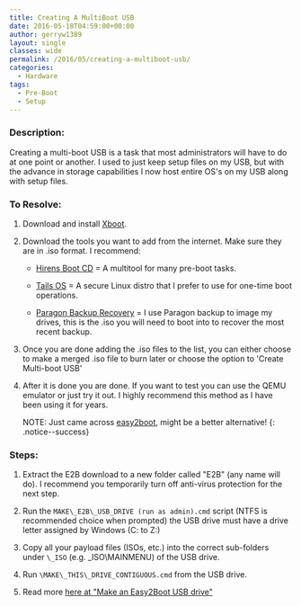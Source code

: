 ```yaml
---
title: Creating A MultiBoot USB
date: 2016-05-18T04:59:00+00:00
author: gerryw1389
layout: single
classes: wide
permalink: /2016/05/creating-a-multiboot-usb/
categories:
  - Hardware
tags:
  - Pre-Boot
  - Setup
---
```

<!--more-->

### Description:

Creating a multi-boot USB is a task that most administrators will have to do at one point or another. I used to just keep setup files on my USB, but with the advance in storage capabilities I now host entire OS's on my USB along with setup files.

### To Resolve:

1. Download and install [Xboot](http://www.pendrivelinux.com/xboot-multiboot-iso-usb-creator/).

2. Download the tools you want to add from the internet. Make sure they are in .iso format. I recommend:

   - [Hirens Boot CD](http://www.hirensbootcd.org/download/) = A multitool for many pre-boot tasks.

   - [Tails OS](https://tails.boum.org/install/) = A secure Linux distro that I prefer to use for one-time boot operations.

   - [Paragon Backup Recovery](https://www.paragon-software.com/home/br-free/) = I use Paragon backup to image my drives, this is the .iso you will need to boot into to recover the most recent backup.

3. Once you are done adding the .iso files to the list, you can either choose to make a merged .iso file to burn later or choose the option to 'Create Multi-boot USB'

4. After it is done you are done. If you want to test you can use the QEMU emulator or just try it out. I highly recommend this method as I have been using it for years.

   NOTE: Just came across [easy2boot](http://www.easy2boot.com/), might be a better alternative!
   {: .notice--success}

### Steps:

1. Extract the E2B download to a new folder called "E2B" (any name will do). I recommend you temporarily turn off anti-virus protection for the next step.

2. Run the `MAKE\_E2B\_USB_DRIVE (run as admin).cmd` script (NTFS is recommended choice when prompted) the USB drive must have a drive letter assigned by Windows (C: to Z:)

3. Copy all your payload files (ISOs, etc.) into the correct sub-folders under `\_ISO` (e.g. \_ISO\MAINMENU) of the USB drive.

4. Run `\MAKE\_THIS\_DRIVE_CONTIGUOUS.cmd` from the USB drive.

5. Read more [here at "Make an Easy2Boot USB drive"](http://www.easy2boot.com/make-an-easy2boot-usb-drive/)
